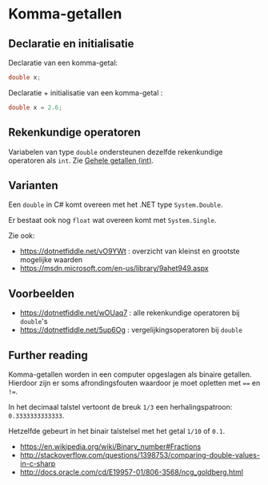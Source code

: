 # Komma-getallen

## Declaratie en initialisatie

Declaratie van een komma-getal:

```cs
double x;
```

Declaratie + initialisatie van een komma-getal :

```cs
double x = 2.6;
```

## Rekenkundige operatoren

Variabelen van type `double` ondersteunen dezelfde rekenkundige operatoren als `int`.
Zie [Gehele getallen (int)](VarsInt.md).

## Varianten

Een `double` in C# komt overeen met het .NET type `System.Double`.

Er bestaat ook nog `float` wat overeen komt met `System.Single`.

Zie ook:

- https://dotnetfiddle.net/vO9YWt : overzicht van kleinst en grootste mogelijke waarden
- https://msdn.microsoft.com/en-us/library/9ahet949.aspx

## Voorbeelden

- https://dotnetfiddle.net/wOUaq7 : alle rekenkundige operatoren bij `double`'s
- https://dotnetfiddle.net/5up6Og : vergelijkingsoperatoren bij `double` 

## Further reading

Komma-getallen worden in een computer opgeslagen als binaire getallen. Hierdoor
zijn er soms afrondingsfouten waardoor je moet opletten met `==` en `!=`.

In het decimaal talstel vertoont de breuk `1/3` een herhalingspatroon:
`0.3333333333333`.

Hetzelfde gebeurt in het binair talstelsel met het getal `1/10` of `0.1`.

- https://en.wikipedia.org/wiki/Binary_number#Fractions
- http://stackoverflow.com/questions/1398753/comparing-double-values-in-c-sharp
- http://docs.oracle.com/cd/E19957-01/806-3568/ncg_goldberg.html


